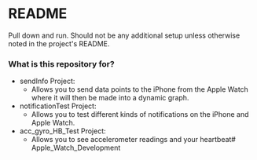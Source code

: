 # README #

Pull down and run. Should not be any additional setup unless otherwise noted in the project's README.

### What is this repository for? ###

* sendInfo Project:         
    * Allows you to send data points to the iPhone from the Apple Watch where it will then be made into a dynamic graph.
* notificationTest Project: 
    * Allows you to test different kinds of notifications on the iPhone and Apple Watch.
* acc_gyro_HB_Test Project: 
    * Allows you to see accelerometer readings and your heartbeat# Apple_Watch_Development
